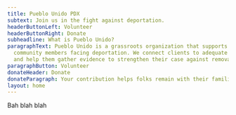 ```yaml
---
title: Pueblo Unido PDX
subtext: Join us in the fight against deportation.
headerButtonLeft: Volunteer
headerButtonRight: Donate
subheadline: What is Pueblo Unido?
paragraphText: Pueblo Unido is a grassroots organization that supports East County
  community members facing deportation. We connect clients to adequate legal representation
  and help them gather evidence to strengthen their case against removal.
paragraphButton: Volunteer
donateHeader: Donate
donateParagraph: Your contribution helps folks remain with their families.
layout: home
---
```


Bah blah blah